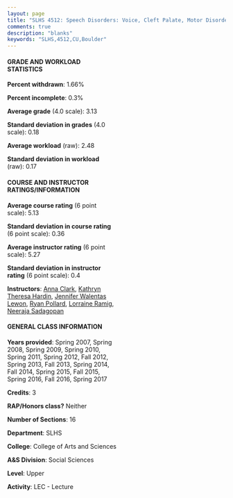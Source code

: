 ```yaml
---
layout: page
title: "SLHS 4512: Speech Disorders: Voice, Cleft Palate, Motor Disorders, Stuttering Statistics"
comments: true
description: "blanks"
keywords: "SLHS,4512,CU,Boulder"
---
```

<head>
<script src="https://ajax.googleapis.com/ajax/libs/jquery/2.1.3/jquery.min.js"></script>
<script src="https://dl.dropboxusercontent.com/s/pc42nxpaw1ea4o9/highcharts.js?dl=0"></script>
<!-- <script src="../assets/js/highcharts.js"></script> -->
<style type="text/css">@font-face {
	font-family: "Bebas Neue";
	src: url(https://www.filehosting.org/file/details/544349/BebasNeue Regular.otf) format("opentype");
	}
	h1.Bebas { 
		font-family: "Bebas Neue", Verdana, Tahoma;
	}
</style>
</head>
<body>
	<div id="container" style="float: right; width: 45%; height: 88%; margin-left: 2.5%; margin-right: 2.5%;"></div>
	<script language="JavaScript">
		$(document).ready(function() {
		var chart = {type: 'column'};
		var title = {text: 'Grade Distribution'};
		var xAxis = {categories: ['A','B','C','D','F'],crosshair: true};
		var yAxis = {min: 0,title: {text: 'Percentage'}};
		var tooltip = {headerFormat: '<center><b><span style="font-size:20px">{point.key}</span></b></center>',
		               pointFormat: '<td style="padding:0"><b>{point.y:.1f}%</b></td>',
		               footerFormat: '</table>',shared: true,useHTML: true};
		var plotOptions = {column: {pointPadding: 0.0,borderWidth: 0}};  
		var credits = {enabled: false};var series= [{name: 'Percent',data: [36.94,45.12,15.23,1.79,0.91,]}];
		var json = {};
		json.chart = chart;
		json.title = title;
		json.tooltip = tooltip;
		json.xAxis = xAxis;
		json.yAxis = yAxis;  
		json.series = series;
		json.plotOptions = plotOptions;  
		json.credits = credits;
		$('#container').highcharts(json);
	});
	</script>
</body>
			   
#### GRADE AND WORKLOAD STATISTICS

**Percent withdrawn**: 1.66%

**Percent incomplete**: 0.3%

**Average grade** (4.0 scale): 3.13

**Standard deviation in grades** (4.0 scale): 0.18

**Average workload** (raw): 2.48

**Standard deviation in workload** (raw): 0.17

#### COURSE AND INSTRUCTOR RATINGS/INFORMATION

**Average course rating** (6 point scale): 5.13

**Standard deviation in course rating** (6 point scale): 0.36

**Average instructor rating** (6 point scale): 5.27

**Standard deviation in instructor rating** (6 point scale): 0.4

**Instructors**: <a href='../../instructors/Anna_Clark'>Anna Clark</a>, <a href='../../instructors/Kathryn_Theresa_Hardin'>Kathryn Theresa Hardin</a>, <a href='../../instructors/Jennifer_Walentas_Lewon'>Jennifer Walentas Lewon</a>, <a href='../../instructors/Ryan_Pollard'>Ryan Pollard</a>, <a href='../../instructors/Lorraine_Ramig'>Lorraine Ramig</a>, <a href='../../instructors/Neeraja_Sadagopan'>Neeraja Sadagopan</a>

#### GENERAL CLASS INFORMATION

**Years provided**: Spring 2007, Spring 2008, Spring 2009, Spring 2010, Spring 2011, Spring 2012, Fall 2012, Spring 2013, Fall 2013, Spring 2014, Fall 2014, Spring 2015, Fall 2015, Spring 2016, Fall 2016, Spring 2017

**Credits**: 3

**RAP/Honors class?** Neither

**Number of Sections**: 16

**Department**: SLHS

**College**: College of Arts and Sciences

**A&S Division**: Social Sciences

**Level**: Upper

**Activity**: LEC - Lecture
